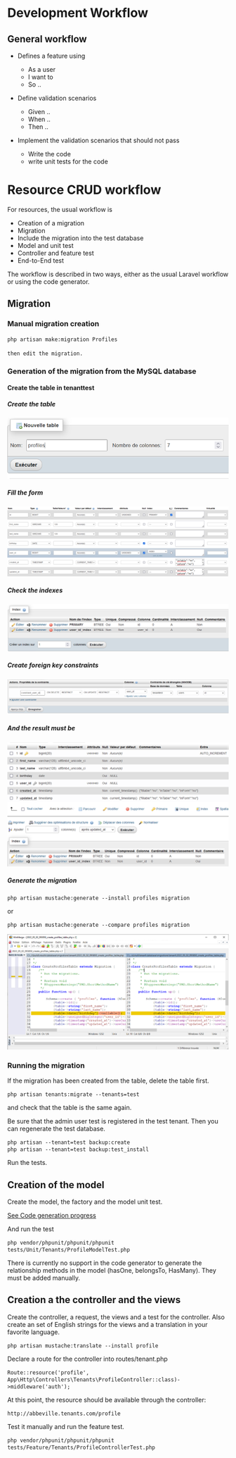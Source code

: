 # Development Workflow


## General workflow

* Defines a feature using
  * As a user
  * I want to 
  * So ..
  
* Define validation scenarios
  * Given ..
  * When ..
  * Then ..
  
* Implement the validation scenarios that should not pass
  * Write the code
  * write unit tests for the code

  
# Resource CRUD workflow

For resources, the usual workflow is

* Creation of a migration
* Migration
* Include the migration into the test database
* Model and unit test
* Controller and feature test
* End-to-End test

The workflow is described in two ways, either as the usual Laravel workflow or using the code generator.

## Migration

### Manual migration creation

    php artisan make:migration Profiles
    
    then edit the migration.

### Generation of the migration from the MySQL database

#### Create the table in tenanttest
   
##### Create the table
   
![New table](images/new_table.PNG?raw=true "How to create a table")
    
##### Fill the form
    
![Table creation form](images/creation_form.PNG?raw=true "Creation form")

##### Check the indexes

![Indexes](images/indexes.PNG?raw=true "Indexes")
 
##### Create foreign key constraints

![Constraints](images/create_constraint.PNG?raw=true "Constraints")

#####  And the result must be

![Alt text](images/phpmyadmin_table_structure.PNG?raw=true "Title")

##### Generate the migration

    php artisan mustache:generate --install profiles migration
    
or

    php artisan mustache:generate --compare profiles migration
    
![WinMerge](images/WinMerge.PNG?raw=true "WinMerge")
    
### Running the migration

If the migration has been created from the table, delete the table first.

    php artisan tenants:migrate --tenants=test
    
and check that the table is the same again.

Be sure that the admin user test is registered in the test tenant. Then you can regenerate
the test database.

    php artisan --tenant=test backup:create
    php artisan --tenant=test backup:test_install

Run the tests.

## Creation of the model

Create the model, the factory and the model unit test.

[See Code generation progress](./code_generation_progress.md)

And run the test

    php vendor/phpunit/phpunit/phpunit  tests/Unit/Tenants/ProfileModelTest.php
    
There is currently no support in the code generator to generate the relationship methods in the model (hasOne, belongsTo, HasMany). They must be added manually.

## Creation a the controller and the views

Create the controller, a request, the views and a test for the controller. Also create an set of English strings for the views and a translation in your favorite language.

    php artisan mustache:translate --install profile 

Declare a route for the controller into routes/tenant.php
    
    Route::resource('profile', App\Http\Controllers\Tenants\ProfileController::class)->middleware('auth');
    
At this point, the resource should be available through the controller:

    http://abbeville.tenants.com/profile
    
Test it manually and run the feature test.

    php vendor/phpunit/phpunit/phpunit tests/Feature/Tenants/ProfileControllerTest.php
    

